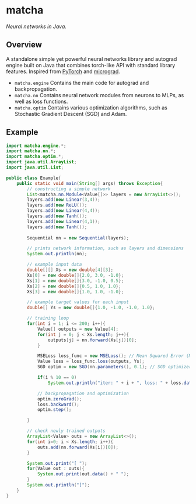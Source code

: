 # matcha
*Neural networks in Java.*

## Overview
A standalone simple yet powerful neural networks library and autograd engine built on Java that combines torch-like API with standard library features. Inspired from [PyTorch](https://pytorch.org/) and [micrograd](https://github.com/karpathy/micrograd).
- `matcha.engine` Contains the main code for autograd and backpropagation.
- `matcha.nn` Contains neural network modules from neurons to MLPs, as well as loss functions.
- `matcha.optim` Contains various optimization algorithms, such as Stochastic Gradient Descent (SGD) and Adam.

## Example
```Java
import matcha.engine.*;
import matcha.nn.*;
import matcha.optim.*;
import java.util.ArrayList;
import java.util.List;

public class Example{
    public static void main(String[] args) throws Exception{
        // constructing a simple network
        List<matcha.nn.Module<Value[]>> layers = new ArrayList<>();
        layers.add(new Linear(3,4));
        layers.add(new ReLU());
        layers.add(new Linear(4,4));
        layers.add(new Tanh());
        layers.add(new Linear(4,1));
        layers.add(new Tanh());
        
        Sequential nn = new Sequential(layers);

        // prints network information, such as layers and dimensions
        System.out.println(nn);

        // example input data
        double[][] Xs = new double[4][3];
        Xs[0] = new double[]{2.0, 3.0, -1.0};
        Xs[1] = new double[]{3.0, -1.0, 0.5};
        Xs[2] = new double[]{0.5, 1.0, 1.0};
        Xs[3] = new double[]{1.0, 1.0, -1.0};

        // example target values for each input
        double[] Ys = new double[]{1.0, -1.0, -1.0, 1.0};

        // training loop
        for(int i = 1; i <= 200; i++){
            Value[] outputs = new Value[4];
            for(int j = 0; j < Xs.length; j++){
                outputs[j] = nn.forward(Xs[j])[0];
            }

            MSELoss loss_func = new MSELoss(); // Mean Squared Error (MSE) loss function
            Value loss = loss_func.loss(outputs, Ys);
            SGD optim = new SGD(nn.parameters(), 0.1); // SGD optimizer

            if(i % 10 == 0)
                System.out.println("iter: " + i + ", loss: " + loss.data());

            // backpropagation and optimization
            optim.zeroGrad();
            loss.backward();
            optim.step();

        }

        // check newly trained outputs
        ArrayList<Value> outs = new ArrayList<>();
        for(int i=0; i < Xs.length; i++){
            outs.add(nn.forward(Xs[i])[0]);
        }

        System.out.print("[ ");
        for(Value out : outs){
            System.out.print(out.data() + " ");
        }
        System.out.println("]");
    }
}
```
